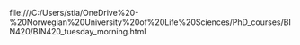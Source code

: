 file:///C:/Users/stia/OneDrive%20-%20Norwegian%20University%20of%20Life%20Sciences/PhD_courses/BIN420/BIN420_tuesday_morning.html
